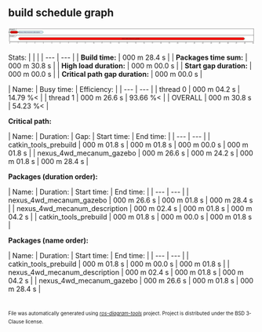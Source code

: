 <!--
File was automatically generated using 'ros-diagram-tools' project.
Project is distributed under the BSD 3-Clause license.
-->

## build schedule graph


[![missing image](schedule.svg "missing image")](schedule.svg)


Stats:
|  |  |
| --- | --- |
| **Build time:** | 000 m 28.4 s |
| **Packages time sum:** | 000 m 30.8 s |
| **High load duration:** | 000 m 00.0 s |
| **Start gap duration:** | 000 m 00.0 s |
| **Critical path gap duration:** | 000 m 00.0 s |


| Name: | Busy time: | Efficiency: |
| --- | --- |
| thread 0 | 000 m 04.2 s | 14.79 %< |
| thread 1 | 000 m 26.6 s | 93.66 %< |
| OVERALL | 000 m 30.8 s | 54.23 %< |


**Critical path:**

| Name: | Duration: | Gap: | Start time: | End time: |
| --- | --- |
| catkin_tools_prebuild | 000 m 01.8 s | 000 m 01.8 s | 000 m 00.0 s | 000 m 01.8 s |
| nexus_4wd_mecanum_gazebo | 000 m 26.6 s | 000 m 24.2 s | 000 m 01.8 s | 000 m 28.4 s |


**Packages (duration order):**

| Name: | Duration: | Start time: | End time: |
| --- | --- |
| nexus_4wd_mecanum_gazebo | 000 m 26.6 s | 000 m 01.8 s | 000 m 28.4 s |
| nexus_4wd_mecanum_description | 000 m 02.4 s | 000 m 01.8 s | 000 m 04.2 s |
| catkin_tools_prebuild | 000 m 01.8 s | 000 m 00.0 s | 000 m 01.8 s |


**Packages (name order):**

| Name: | Duration: | Start time: | End time: |
| --- | --- |
| catkin_tools_prebuild | 000 m 01.8 s | 000 m 00.0 s | 000 m 01.8 s |
| nexus_4wd_mecanum_description | 000 m 02.4 s | 000 m 01.8 s | 000 m 04.2 s |
| nexus_4wd_mecanum_gazebo | 000 m 26.6 s | 000 m 01.8 s | 000 m 28.4 s |


</br>
<font size="1">
File was automatically generated using <a href="https://github.com/anetczuk/ros-diagram-tools"><i>ros-diagram-tools</i></a> project.
Project is distributed under the BSD 3-Clause license.
</font>
